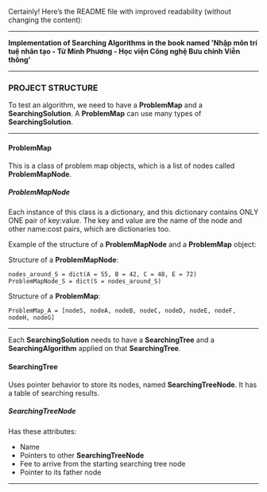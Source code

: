 Certainly! Here’s the README file with improved readability (without changing the content):

---

**Implementation of Searching Algorithms in the book named 'Nhập môn trí tuệ nhân tạo - Từ Minh Phương - Học viện Công nghệ Bưu chính Viễn thông'**

---

### PROJECT STRUCTURE

To test an algorithm, we need to have a **ProblemMap** and a **SearchingSolution**. A **ProblemMap** can use many types of **SearchingSolution**.

---

#### ProblemMap

This is a class of problem map objects, which is a list of nodes called **ProblemMapNode**.

##### ProblemMapNode

Each instance of this class is a dictionary, and this dictionary contains ONLY ONE pair of key:value. The key and value are the name of the node and other name:cost pairs, which are dictionaries too.

Example of the structure of a **ProblemMapNode** and a **ProblemMap** object:

Structure of a **ProblemMapNode**:
```
nodes_around_S = dict(A = 55, B = 42, C = 48, E = 72)
ProblemMapNode_S = dict(S = nodes_around_S)
```

Structure of a **ProblemMap**:
```
ProblemMap_A = [nodeS, nodeA, nodeB, nodeC, nodeD, nodeE, nodeF, nodeH, nodeG]
```

---

Each **SearchingSolution** needs to have a **SearchingTree** and a **SearchingAlgorithm** applied on that **SearchingTree**.

#### SearchingTree

Uses pointer behavior to store its nodes, named **SearchingTreeNode**. It has a table of searching results.

##### SearchingTreeNode

Has these attributes:
- Name
- Pointers to other **SearchingTreeNode**
- Fee to arrive from the starting searching tree node
- Pointer to its father node

---

